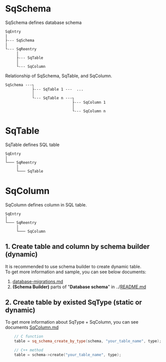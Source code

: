 ﻿# SqSchema
SqSchema defines database schema

	SqEntry
	|
	├--- SqSchema
	|
	└--- SqReentry
	     │
	     ├--- SqTable
	     │
	     └--- SqColumn

Relationship of SqSchema, SqTable, and SqColumn.

	SqSchema ---┐
	            ├--- SqTable 1 ---  ...
	            │
	            └--- SqTable n ---┐
	                              ├--- SqColumn 1
	                              │
	                              └--- SqColumn n

# SqTable
SqTable defines SQL table

	SqEntry
	│
	└─── SqReentry
	     │
	     └─── SqTable

# SqColumn
SqColumn defines column in SQL table.

	SqEntry
	│
	└─── SqReentry
	     │
	     └─── SqColumn

## 1. Create table and column by schema builder (dynamic)

It is recommended to use schema builder to create dynamic table.  
To get more information and sample, you can see below documents:  
1. [database-migrations.md](database-migrations.md)
2. **(Schema Builder)** parts of "**Database schema**" in ../[README.md](../README.md#database-schema)

## 2. Create table by existed SqType (static or dynamic)
To get more information about SqType + SqColumn, you can see documents [SqColumn.md](SqColumn.md)

```c++
	// C function
	table = sq_schema_create_by_type(schema, "your_table_name", type);

	// C++ method
	table = schema->create("your_table_name", type);
```
